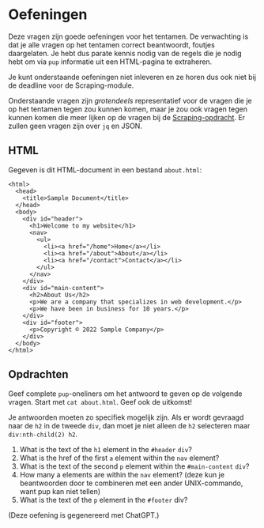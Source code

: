 # Oefeningen

Deze vragen zijn goede oefeningen voor het tentamen. De verwachting is dat je alle vragen op het tentamen correct beantwoordt, foutjes daargelaten. Je hebt dus parate kennis nodig van de regels die je nodig hebt om via `pup` informatie uit een HTML-pagina te extraheren.

Je kunt onderstaande oefeningen niet inleveren en ze horen dus ook niet bij de deadline voor de Scraping-module.

Onderstaande vragen zijn *grotendeels* representatief voor de vragen die je op het tentamen tegen zou kunnen komen, maar je zou ook vragen tegen kunnen komen die meer lijken op de vragen bij de [Scraping-opdracht](/tools/scraping). Er zullen geen vragen zijn over `jq` en JSON.

## HTML

Gegeven is dit HTML-document in een bestand `about.html`:

    <html>
      <head>
        <title>Sample Document</title>
      </head>
      <body>
        <div id="header">
          <h1>Welcome to my website</h1>
          <nav>
            <ul>
              <li><a href="/home">Home</a></li>
              <li><a href="/about">About</a></li>
              <li><a href="/contact">Contact</a></li>
            </ul>
          </nav>
        </div>
        <div id="main-content">
          <h2>About Us</h2>
          <p>We are a company that specializes in web development.</p>
          <p>We have been in business for 10 years.</p>
        </div>
        <div id="footer">
          <p>Copyright © 2022 Sample Company</p>
        </div>
      </body>
    </html>

## Opdrachten

Geef complete `pup`-oneliners om het antwoord te geven op de volgende vragen. Start met `cat about.html`. Geef ook de uitkomst!

Je antwoorden moeten zo specifiek mogelijk zijn. Als er wordt gevraagd naar de `h2` in de tweede `div`, dan moet je niet alleen de `h2` selecteren maar `div:nth-child(2) h2`.

1. What is the text of the `h1` element in the `#header` `div`?
1. What is the href of the first `a` element within the `nav` element?
1. What is the text of the second `p` element within the `#main-content` `div`?
1. How many a elements are within the `nav` element? (deze kun je beantwoorden door te combineren met een ander UNIX-commando, want pup kan niet tellen)
1. What is the text of the `p` element in the `#footer` div?

(Deze oefening is gegenereerd met ChatGPT.)
